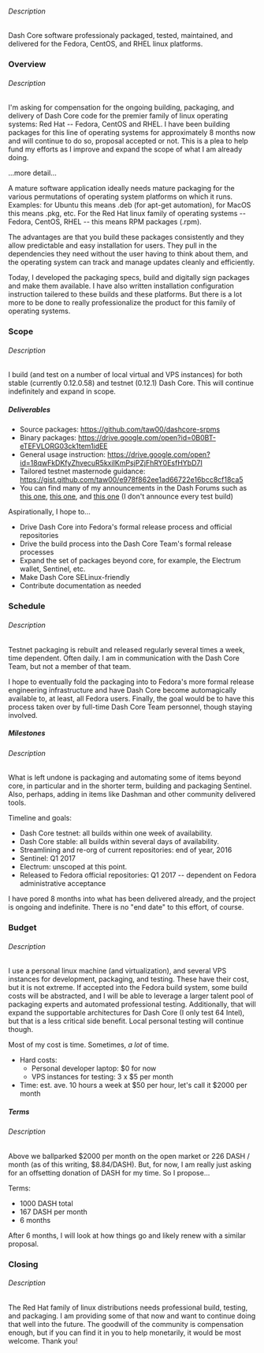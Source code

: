 ###### Description

Dash Core software professionaly packaged, tested, maintained, and delivered for
the Fedora, CentOS, and RHEL linux platforms.

### Overview

###### Description

I'm asking for compensation for the ongoing building, packaging, and delivery of
Dash Core code for the premier family of linux operating systems: Red Hat --
Fedora, CentOS and RHEL. I have been building packages for this line of
operating systems for approximately 8 months now and will continue to do so,
proposal accepted or not. This is a plea to help fund my efforts as I improve
and expand the scope of what I am already doing.

...more detail...

A mature software application ideally needs mature packaging for the various
permutations of operating system platforms on which it runs. Examples: for
Ubuntu this means .deb (for apt-get automation), for MacOS this means .pkg, etc.
For the Red Hat linux family of operating systems -- Fedora, CentOS, RHEL --
this means RPM packages (.rpm).

The advantages are that you build these packages consistently and they allow
predictable and easy installation for users. They pull in the dependencies they
need without the user having to think about them, and the operating system can
track and manage updates cleanly and efficiently.

Today, I developed the packaging specs, build and digitally sign packages and
make them available. I have also written installation configuration instruction
tailered to these builds and these platforms. But there is a lot more to be done
to really professionalize the product for this family of operating systems.

### Scope

###### Description

I build (and test on a number of local virtual and VPS instances) for both
stable (currently 0.12.0.58) and testnet (0.12.1) Dash Core. This will continue
indefinitely and expand in scope.

##### Deliverables

* Source packages: https://github.com/taw00/dashcore-srpms
* Binary packages: https://drive.google.com/open?id=0B0BT-eTEFVLORG03ck1tem1idEE
* General usage instruction: https://drive.google.com/open?id=18qwFkDKfyZhvecuR5kxiIKmPsjPZjFhRY0EsfHYbD7I
* Tailored testnet masternode guidance: https://gist.github.com/taw00/e978f862ee1ad66722e16bcc8cf18ca5
* You can find many of my announcements in the Dash Forums such as [this one](https://www.dash.org/forum/threads/12-1-testnet-testing-phase-two-ignition.10818/page-8#post-108491), [this one](https://www.dash.org/forum/threads/testnet-masternode-guide-for-fedora-centos-rhel.11950/), and [this one](https://www.dash.org/forum/threads/12-1-testnet-testing-phase-two-ignition.10818/page-6#post-106852) (I don't announce every test build)

Aspirationally, I hope to...

* Drive Dash Core into Fedora's formal release process and official repositories
* Drive the build process into the Dash Core Team's formal release processes
* Expand the set of packages beyond core, for example, the Electrum wallet, Sentinel, etc.
* Make Dash Core SELinux-friendly
* Contribute documentation as needed

### Schedule

###### Description

Testnet packaging is rebuilt and released regularly several times a week, time
dependent. Often daily. I am in communication with the Dash Core Team, but not a
member of that team.

I hope to eventually fold the packaging into to Fedora's more formal release
engineering infrastructure and have Dash Core become automagically available to,
at least, all Fedora users. Finally, the goal would be to have this process
taken over by full-time Dash Core Team personnel, though staying involved.

##### Milestones

###### Description

What is left undone is packaging and automating some of items beyond core, in
particular and in the shorter term, building and packaging Sentinel. Also,
perhaps, adding in items like Dashman and other community delivered tools.

Timeline and goals:

* Dash Core testnet: all builds within one week of availability.
* Dash Core stable: all builds within several days of availability.
* Streamlining and re-org of current repositories: end of year, 2016
* Sentinel: Q1 2017
* Electrum: unscoped at this point.
* Released to Fedora official repositories: Q1 2017 -- dependent on Fedora administrative acceptance

I have pored 8 months into what has been delivered already, and the project is
ongoing and indefinite. There is no "end date" to this effort, of course.

### Budget

###### Description

I use a personal linux machine (and virtualization), and several VPS instances
for development, packaging, and testing. These have their cost, but it is not
extreme. If accepted into the Fedora build system, some build costs will be
abstracted, and I will be able to leverage a larger talent pool of packaging
experts and automated professional testing. Additionally, that will expand the
supportable architectures for Dash Core (I only test 64 Intel), but that is a
less critical side benefit. Local personal testing will continue though.

Most of my cost is time. Sometimes, *a lot* of time.

* Hard costs:
  - Personal developer laptop: $0 for now
  - VPS instances for testing: 3 x $5 per month
* Time: est. ave. 10 hours a week at $50 per hour, let's call it $2000 per month

##### Terms

###### Description

Above we ballparked $2000 per month on the open market or 226 DASH / month (as
of this writing, $8.84/DASH). But, for now, I am really just asking for an
offsetting donation of DASH for my time. So I propose...

Terms:

* 1000 DASH total
 * 167 DASH per month
 * 6 months

After 6 months, I will look at how things go and likely renew with a similar proposal.

### Closing

###### Description

The Red Hat family of linux distributions needs professional build, testing, and packaging. I am providing some of that now and want to continue doing that well into the future. The goodwill of the community is compensation enough, but if you can find it in you to help monetarily, it would be most welcome. Thank you!
